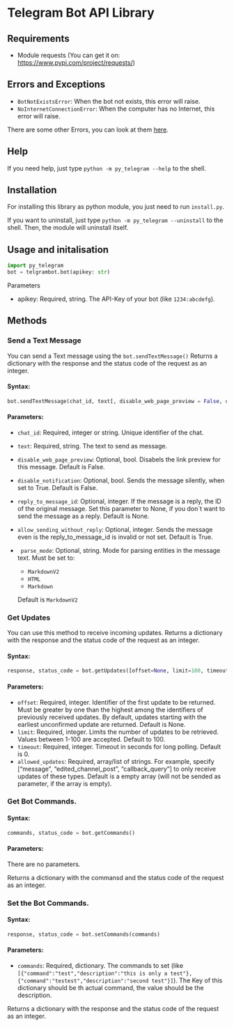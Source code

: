 # Telegram Bot API Library
## Requirements
- Module requests (You can get it on: https://www.pypi.com/project/requests/)

## Errors and Exceptions
- `BotNotExistsError`: When the bot not exists, this error will raise.
- `NoInternetConnectionError`: When the computer has no Internet, this error will raise.

There are some other Errors, you can look at them [here](https://github.com/programmer372/python-telegram-api/blob/main/errorcodes.md).

## Help
If you need help, just type `python -m py_telegram --help` to the shell. 


## Installation
For installing this library as python module, you just need to run `install.py`. 

If you want to uninstall, just type `python -m py_telegram --uninstall` to the shell. Then, the module will uninstall itself.

## Usage and initalisation
```python
import py_telegram
bot = telgrambot.bot(apikey: str)
```
Parameters
- apikey: 
Required, string. The API-Key of your bot (like `1234:abcdefg`).

## Methods
### Send a Text Message
You can send a Text message using the `bot.sendTextMessage()`
Returns a dictionary with the response and the status code of the request as an integer.
#### Syntax:
```python
bot.sendTextMessage(chat_id, text[, disable_web_page_preview = False, disable_notification = False, reply_to_message_id = None, allow_sending_without_reply = True, parse_mode = `MarkdownV2`])
```

#### Parameters:
- `chat_id`: Required, integer or string. Unique identifier of the chat.
- `text`: Required, string. The text to send as message.
- `disable_web_page_preview`: Optional, bool. Disabels the link preview for this message. Default is False.
- `disable_notification`: Optional, bool. Sends the message silently, when set to True. Default is False.
- `reply_to_message_id`: Optional, integer. If the message is a reply, the ID of the original message. Set this parameter to None, if you don`t want to send the message as a reply. Default is None.
- `allow_sending_without_reply`: Optional, integer. Sends the message even is the reply_to_message_id is invalid or not set. Default is True.
- ` parse_mode`: Optional, string. Mode for parsing entities in the message text. Must be set to:
    - `MarkdownV2`
    - `HTML`
    - `Markdown`
    
    Default is `MarkdownV2`
### Get Updates
You can use this method to receive incoming updates. 
Returns a dictionary with the response and the status code of the request as an integer.
#### Syntax:
```python
response, status_code = bot.getUpdates([offset=None, limit=100, timeout=0, allowed_updates=[]])
```
#### Parameters:
- `offset`:
    Required, integer. Identifier of the first update to be returned. Must be greater by one than the highest among the identifiers of previously received updates. By default, updates starting with the earliest unconfirmed update are returned. Default is None.
- `limit`:
    Required, integer. Limits the number of updates to be retrieved. Values between 1-100 are accepted. Default to 100.
- `timeout`:
    Required, integer. Timeout in seconds for long polling. Default is 0.
- `allowed_updates`:
    Required, array/list of strings. For example, specify [“message”, “edited_channel_post”, “callback_query”] to only receive updates of these types. Default is a empty array (will not be sended as parameter, if the array is empty).
### Get Bot Commands.
#### Syntax:
```python
commands, status_code = bot.getCommands()
```
#### Parameters:
There are no parameters.

Returns a dictionary with the commansd and the status code of the request as an integer.
### Set the Bot Commands.
#### Syntax:
```python
response, status_code = bot.setCommands(commands)
```

#### Parameters:
- `commands`:
    Required, dictionary. The commands to set (like `[{"command":"test","description":"this is only a test"},{"command":"testest","description":"second test"}]`). The Key of
    this dictionary should be th actual command, the value should be the description.

Returns a dictionary with the response and the status code of the request as an integer.
